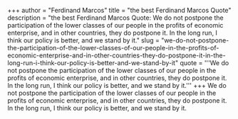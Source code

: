 +++
author = "Ferdinand Marcos"
title = "the best Ferdinand Marcos Quote"
description = "the best Ferdinand Marcos Quote: We do not postpone the participation of the lower classes of our people in the profits of economic enterprise, and in other countries, they do postpone it. In the long run, I think our policy is better, and we stand by it."
slug = "we-do-not-postpone-the-participation-of-the-lower-classes-of-our-people-in-the-profits-of-economic-enterprise-and-in-other-countries-they-do-postpone-it-in-the-long-run-i-think-our-policy-is-better-and-we-stand-by-it"
quote = '''We do not postpone the participation of the lower classes of our people in the profits of economic enterprise, and in other countries, they do postpone it. In the long run, I think our policy is better, and we stand by it.'''
+++
We do not postpone the participation of the lower classes of our people in the profits of economic enterprise, and in other countries, they do postpone it. In the long run, I think our policy is better, and we stand by it.

